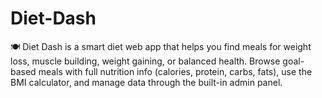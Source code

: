 # Diet-Dash
🍽️ Diet Dash is a smart diet web app that helps you find meals for weight loss, muscle building, weight gaining, or balanced health. Browse goal-based meals with full nutrition info (calories, protein, carbs, fats), use the BMI calculator, and manage data through the built-in admin panel.
